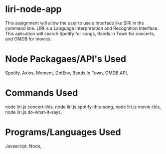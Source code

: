 # liri-node-app

This assignment will allow the user to use a interface like SIRI in the command line. LIRI is a Language Interpretation and Recognition Interface. This aplication will search Spotify for songs, Bands in Town for concerts, and OMDB for movies.

# Node Packagaes/API's Used

Spotify,
Axios,
Moment,
DotEnv,
Bands In Town,
OMDB API,

# Commands Used
node liri.js concert-this,
node liri.js spotify-this-song,
node liri.js movie-this,
node liri.js do-what-it-says,

# Programs/Languages Used
Javascript,
Node,


